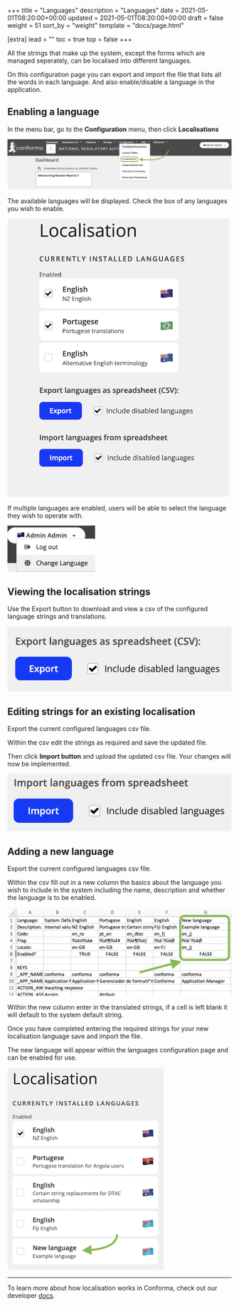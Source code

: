 +++
title = "Languages"
description = "Languages"
date = 2021-05-01T08:20:00+00:00
updated = 2021-05-01T08:20:00+00:00
draft = false
weight = 51
sort_by = "weight"
template = "docs/page.html"

[extra]
lead = ""
toc = true
top = false
+++


All the strings that make up the system, except the forms which are managed seperately, can be localised into different languages. 

On this configuration page you can export and import the file that lists all the words in each language. And also enable/disable a language in the application.

## Enabling a language

In the menu bar, go to the **Configuration** menu, then click **Localisations**

![Localisations table menu](/docs/about/demo/menu2.png)

The available languages will be displayed. Check the box of any languages you wish to enable. 

![Localisations menu](/docs/about/demo/localisationui.png)

If multiple languages are enabled, users will be able to select the language they wish to operate with. 

![Localisations switch](/docs/about/demo/lsd.png)


## Viewing the localisation strings

Use the Export button to download and view a csv of the configured language strings and translations. 

![Export strings](/docs/about/demo/importlang.png)


## Editing strings for an existing localisation

Export the current configured languages csv file. 

Within the csv edit the strings as required and save the updated file. 

Then click **Import button** and upload the updated csv file. Your changes will now be implemented. 

![import button](/docs/about/demo/importl1.png)


## Adding a new language 

Export the current configured languages csv file. 

Within the csv fill out in a new column the basics about the language you wish to include in the system including the name, description and whether the language is to be enabled. 

![language spreadsheet](/docs/about/demo/lglsht.png)

Within the new column enter in the translated strings, if a cell is left blank it will default to the system default string. 

Once you have completed entering the required strings for your new localisation language save and import the file. 

The new language will appear within the languages configuration page and can be enabled for use. 

![Updated language](/docs/about/demo/uplgl.png)


----------

To learn more about how localisation works in Conforma, check out our developer [docs](https://github.com/openmsupply/conforma-web-app/wiki/Localisation). 






